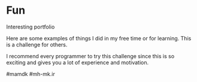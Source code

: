 # Fun
Interesting portfolio


Here are some examples of things I did in my free time or for learning.
This is a challenge for others.

I recommend every programmer to try this challenge since this is so exciting and gives you a lot of experience and motivation.

#mamdk
#mh-mk.ir
